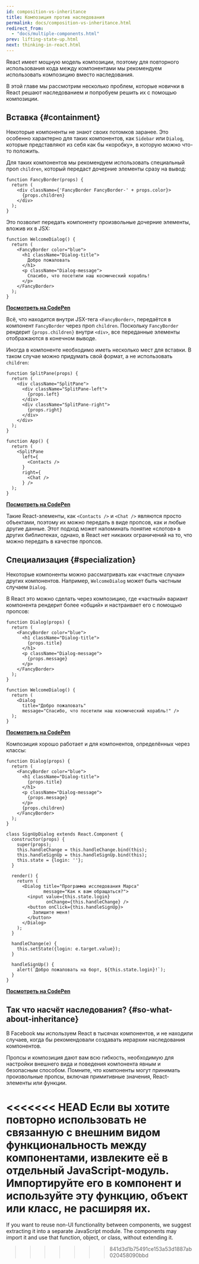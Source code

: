 ```yaml
---
id: composition-vs-inheritance
title: Композиция против наследования
permalink: docs/composition-vs-inheritance.html
redirect_from:
  - "docs/multiple-components.html"
prev: lifting-state-up.html
next: thinking-in-react.html
---
```


React имеет мощную модель композиции, поэтому для повторного использования кода между компонентами мы рекомендуем использовать композицию вместо наследования.

В этой главе мы рассмотрим несколько проблем, которые новички в React решают наследованием и попробуем решить их с помощью композиции.

## Вставка {#containment}

Некоторые компоненты не знают своих потомков заранее. Это особенно характерно для таких компонентов, как `Sidebar` или `Dialog`, которые представляют из себя как бы «коробку», в которую можно что-то положить.

Для таких компонентов мы рекомендуем использовать специальный проп `children`, который передаст дочерние элементы сразу на вывод:

```js{4}
function FancyBorder(props) {
  return (
    <div className={'FancyBorder FancyBorder-' + props.color}>
      {props.children}
    </div>
  );
}
```

Это позволит передать компоненту произвольные дочерние элементы, вложив их в JSX:

```js{4-9}
function WelcomeDialog() {
  return (
    <FancyBorder color="blue">
      <h1 className="Dialog-title">
        Добро пожаловать
      </h1>
      <p className="Dialog-message">
        Спасибо, что посетили наш космический корабль!
      </p>
    </FancyBorder>
  );
}
```

**[Посмотреть на CodePen](https://codepen.io/gaearon/pen/ozqNOV?editors=0010)**

Всё, что находится внутри JSX-тега `<FancyBorder>`, передаётся в компонент `FancyBorder` через проп `children`. Поскольку `FancyBorder` рендерит `{props.children}` внутри `<div>`, все переданные элементы отображаются в конечном выводе.

Иногда в компоненте необходимо иметь несколько мест для вставки. В таком случае можно придумать свой формат, а не использовать `children`:

```js{5,8,18,21}
function SplitPane(props) {
  return (
    <div className="SplitPane">
      <div className="SplitPane-left">
        {props.left}
      </div>
      <div className="SplitPane-right">
        {props.right}
      </div>
    </div>
  );
}

function App() {
  return (
    <SplitPane
      left={
        <Contacts />
      }
      right={
        <Chat />
      } />
  );
}
```

[**Посмотреть на CodePen**](https://codepen.io/gaearon/pen/gwZOJp?editors=0010)

Такие React-элементы, как `<Contacts />` и `<Chat />` являются просто объектами, поэтому их можно передать в виде пропсов, как и любые другие данные. Этот подход может напоминать понятие «слотов» в других библиотеках, однако, в React нет никаких ограничений на то, что можно передать в качестве пропсов.

## Специализация {#specialization}

Некоторые компоненты можно рассматривать как «частные случаи» других компонентов. Например, `WelcomeDialog` может быть частным случаем `Dialog`.

В React это можно сделать через композицию, где «частный» вариант компонента рендерит более «общий» и настраивает его с помощью пропсов:

```js{5,8,16-18}
function Dialog(props) {
  return (
    <FancyBorder color="blue">
      <h1 className="Dialog-title">
        {props.title}
      </h1>
      <p className="Dialog-message">
        {props.message}
      </p>
    </FancyBorder>
  );
}

function WelcomeDialog() {
  return (
    <Dialog
      title="Добро пожаловать"
      message="Спасибо, что посетили наш космический корабль!" />
  );
}
```

[**Посмотреть на CodePen**](https://codepen.io/gaearon/pen/kkEaOZ?editors=0010)

Композиция хорошо работает и для компонентов, определённых через классы:

```js{10,27-31}
function Dialog(props) {
  return (
    <FancyBorder color="blue">
      <h1 className="Dialog-title">
        {props.title}
      </h1>
      <p className="Dialog-message">
        {props.message}
      </p>
      {props.children}
    </FancyBorder>
  );
}

class SignUpDialog extends React.Component {
  constructor(props) {
    super(props);
    this.handleChange = this.handleChange.bind(this);
    this.handleSignUp = this.handleSignUp.bind(this);
    this.state = {login: ''};
  }

  render() {
    return (
      <Dialog title="Программа исследования Марса"
              message="Как к вам обращаться?">
        <input value={this.state.login}
               onChange={this.handleChange} />
        <button onClick={this.handleSignUp}>
          Запишите меня!
        </button>
      </Dialog>
    );
  }

  handleChange(e) {
    this.setState({login: e.target.value});
  }

  handleSignUp() {
    alert(`Добро пожаловать на борт, ${this.state.login}!`);
  }
}
```

[**Посмотреть на CodePen**](https://codepen.io/gaearon/pen/gwZbYa?editors=0010)

## Так что насчёт наследования? {#so-what-about-inheritance}

В Facebook мы используем React в тысячах компонентов, и не находили случаев, когда бы рекомендовали создавать иерархии наследования компонентов.

Пропсы и композиция дают вам всю гибкость, необходимую для настройки внешнего вида и поведения компонента явным и безопасным способом. Помните, что компоненты могут принимать произвольные пропсы, включая примитивные значения, React-элементы или функции.

<<<<<<< HEAD
Если вы хотите повторно использовать не связанную с внешним видом функциональность между компонентами, извлеките её в отдельный JavaScript-модуль. Импортируйте его в компонент и используйте эту функцию, объект или класс, не расширяя их.
=======
If you want to reuse non-UI functionality between components, we suggest extracting it into a separate JavaScript module. The components may import it and use that function, object, or class, without extending it.
>>>>>>> 841d3d1b75491ce153a53d1887ab020458090bbd
